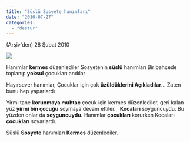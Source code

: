 ```yaml
---
title: "Süslü Sosyete hanımları"
date: "2010-07-27"
categories: 
  - "destur"
---
```


(Arşiv'den) 28 Şubat 2010

![](/uploads/image/kermes.jpg)

Hanımlar **kermes** düzenlediler Sosyetenin **süslü** hanımları Bir bahçede toplanıp **yoksul** çocukları andılar

Hayırsever hanımlar, Çocuklar için çok **üzüldüklerini Açıkladılar**… Zaten bunu hep yaparlardı

Yirmi tane **korunmaya muhtaç** çocuk için kermes düzenlediler, geri kalan yüz **yirmi bin çocuğu** soymaya devam ettiler.   **Kocaları** soyguncuydu. Bu yüzden onlar da **soyguncuydu.** Hanımlar **çocukları** korurken Kocaları **çocukları** soyarlardı.

Süslü **Sosyete** hanımları **Kermes** düzenlediler.
